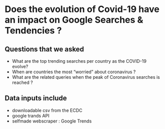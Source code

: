 # Does the evolution of Covid-19 have an impact on Google Searches & Tendencies ?

## Questions that we asked
* What are the top trending searches per country as the COVID-19 evolve?
* When are countries the most “worried” about coronavirus ?
* What are the related queries when the peak of Coronavirus searches is reached ?

## Data inputs include 
* downloadable csv from the ECDC
* google trands API
* selfmade webscraper : Google Trends

